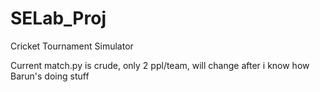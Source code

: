 # SELab_Proj
Cricket Tournament Simulator

Current match.py is crude, only 2 ppl/team, will change after i know how Barun's doing stuff
